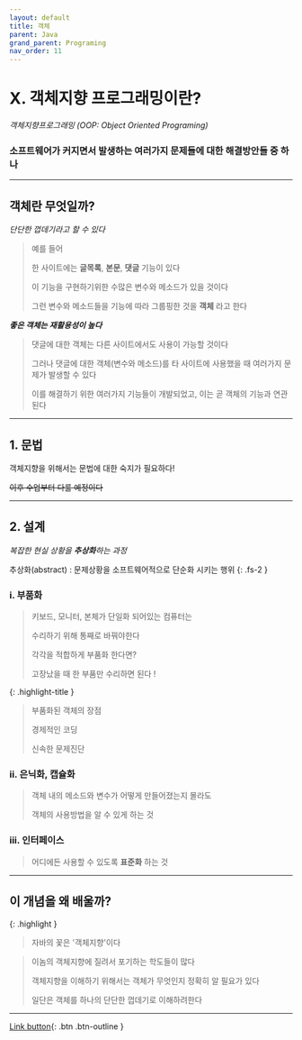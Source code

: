 ```yaml
---
layout: default
title: 객체
parent: Java
grand_parent: Programing
nav_order: 11
---
```


# X. 객체지향 프로그래밍이란?

_객체지향프로그래밍 (OOP: Object Oriented Programing)_

### **소프트웨어가 커지면서 발생하는 여러가지 문제들에 대한 해결방안들 중 하나**

---

## 객체란 무엇일까?
_단단한 껍데기라고 할 수 있다_

> 예를 들어
>
> 한 사이트에는 **글목록**, **본문**, **댓글** 기능이 있다
> 
> 이 기능을 구현하기위한 수많은 변수와 메소드가 있을 것이다
>
> 그런 변수와 메소드들을 기능에 따라 그룹핑한 것을 **객체** 라고 한다

_**좋은 객체는 재활용성이 높다**_

> 댓글에 대한 객체는 다른 사이트에서도 사용이 가능할 것이다
>
> 그러나 댓글에 대한 객체(변수와 메소드)를 타 사이트에 사용했을 때 여러가지 문제가 발생할 수 있다
>
> 이를 해결하기 위한 여러가지 기능들이 개발되었고, 이는 곧 객체의 기능과 연관된다

---

## 1. 문법

객체지향을 위해서는 문법에 대한 숙지가 필요하다!

~~이후 수업부터 다룰 예정이다~~

---

## 2. 설계
_복잡한 현실 상황을 **추상화**하는 과정_

추상화(abstract) : 문제상황을 소프트웨어적으로 단순화 시키는 행위
{: .fs-2 }

### i. 부품화

> 키보드, 모니터, 본체가 단일화 되어있는 컴퓨터는
>
> 수리하기 위해 통째로 바꿔야한다
>
> 각각을 적합하게 부품화 한다면?
>
> 고장났을 때 한 부품만 수리하면 된다 !

{: .highlight-title }
> 부품화된 객체의 장점
> 
> 경제적인 코딩
>
> 신속한 문제진단


### ii. 은닉화, 캡슐화

> 객체 내의 메소드와 변수가 어떻게 만들어졌는지 몰라도
>
> 객체의 사용방법을 알 수 있게 하는 것


### iii. 인터페이스

> 어디에든 사용할 수 있도록 **표준화** 하는 것

---

## **이 개념을 왜 배울까?**

{: .highlight }
>  자바의 꽃은 '객체지향'이다

> 이놈의 객체지향에 질려서 포기하는 학도들이 많다
>
> 객체지향을 이해하기 위해서는 객체가 무엇인지 정확히 알 필요가 있다
>
> 일단은 객체를 하나의 단단한 껍데기로 이해하려한다

---

[Link button](https://opentutorials.org/course/1223/5399){: .btn .btn-outline }